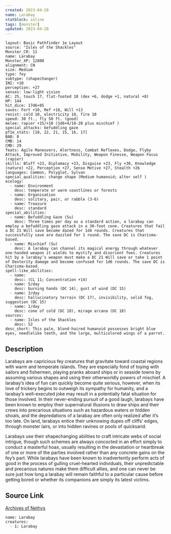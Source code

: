 ```yaml
---
created: 2023-04-28
name: Larabay
statblock: inline
tags: [monster]
updated: 2023-04-28
---
```

```statblock
layout: Basic Pathfinder 1e Layout
source: "Isles of the Shackles"
Monster_CR: 11
name: Larabay
Monster_XP: 12800
alignment: CN
size: Medium
type: fey
subtype: (shapechanger)
INI: +10
perception: +27
senses: low-light vision
AC: 25, touch 17, flat-footed 18 (dex +6, dodge +1, natural +8)
HP: 144
hit_dice: 17d6+85
saves: Fort +10, Ref +16, Will +13
resist: cold 10, electricity 10, fire 10
speed: 30 ft., fly 50 ft. (good)
melee: rapier +15/+10 (1d6+4/18-20 plus mischief )
special_attacks: befuddling gaze
pf1e_stats: [18, 22, 21, 15, 16, 17]
BAB: 8
CMB: 14
CMD: 29
feats: Agile Maneuvers, Alertness, Combat Reflexes, Dodge, Flyby Attack, Improved Initiative, Mobility, Weapon Finesse, Weapon Focus (rapier)
skills: Bluff +23, Diplomacy +23, Disguise +23, Fly +30, Knowledge (nature) +22, Perception +27, Sense Motive +27, Stealth +26
languages: Common, Polyglot, Sylvan
special_qualities: change shape (Medium humanoid; alter self )
ecology:
  - name: Environment
    desc: temperate or warm coastlines or forests
  - name: Organisation
    desc: solitary, pair, or rabble (3-6)
  - name: Treasure
    desc: standard
special_abilities:
  - name: Befuddling Gaze (Su)
    desc: Three times per day as a standard action, a larabay can employ a befuddling gaze attack in a 30-foot cone. Creatures that fail a DC 21 Will save become dazed for 1d4 rounds. Creatures that successfully save are dazzled for 1 round. The save DC is Charisma-based.
  - name: Mischief (Su)
    desc: A larabay can channel its magical energy through whatever one-handed weapon it wields to mystify and disorient foes. Creatures hit by a larabay’s weapon must make a DC 21 Will save or take 1 point of Dexterity damage and become confused for 1d6 rounds. The save DC is Charisma-based.
spell-like_abilities:
  - name:
    desc: (CL 11; Concentration +14)
  - name: 5/day
    desc: burning hands (DC 14), gust of wind (DC 15)
  - name: 3/day
    desc: hallucinatory terrain (DC 17), invisibility, solid fog, suggestion (DC 15)
  - name: 1/day
    desc: cone of cold (DC 18), mirage arcana (DC 18)
sources:
  - name: Isles of the Shackles
    desc: 52
desc_short: This pale, blond-haired humanoid possesses bright blue eyes, needlelike teeth, and the large, multicolored wings of a parrot.
```
## Description
Larabays are capricious fey creatures that gravitate toward coastal regions with warm and temperate islands. They are especially fond of toying with sailors and fishermen, playing pranks aboard ships or in seaside towns by assuming various shapes and using their otherworldly powers of mischief. A larabay’s idea of fun can quickly become quite serious, however, when its love of trickery begins to outweigh its sympathy for humanity, and a larabay’s well-executed joke may result in a potentially fatal situation for those involved. In their never-ending pursuit of a good laugh, larabays have been known to employ their supernatural illusions to draw ships and their crews into precarious situations such as hazardous waters or hidden shoals, and the depredations of a larabay are often only realized after it’s too late. On land, larabays entice their unknowing dupes off cliffs’ edges, through monster lairs, or into hidden ravines or pools of quicksand.

Larabays use their shapechanging abilities to craft intricate webs of social intrigue, though such schemes are always concocted in an effort simply to conduct a masterful hoax, usually resulting in the devastation or heartbreak of one or more of the parties involved rather than any concrete gains on the fey’s part. While larabays have been known to inadvertently perform acts of good in the process of gulling cruel-hearted individuals, their unpredictable and precarious natures make them difficult allies, and one can never be sure just how long a larabay will remain faithful to a particular cause before getting bored or whether its companions are simply its latest victims.
## Source Link
[Archives of Nethys](https://aonprd.com/MonsterDisplay.aspx?ItemName=Larabay)
```encounter-table
name: Larabay
creatures:
  - 1: Larabay
```
